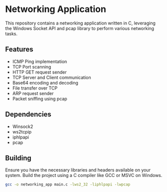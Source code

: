 # Networking Application

This repository contains a networking application written in C, leveraging the Windows Socket API and pcap library to perform various networking tasks.

## Features

- ICMP Ping implementation
- TCP Port scanning
- HTTP GET request sender
- TCP Server and Client communication
- Base64 encoding and decoding
- File transfer over TCP
- ARP request sender
- Packet sniffing using pcap

## Dependencies

- Winsock2
- ws2tcpip
- iphlpapi
- pcap

## Building

Ensure you have the necessary libraries and headers available on your system. Build the project using a C compiler like GCC or MSVC on Windows.

```bash
gcc -o networking_app main.c -lws2_32 -liphlpapi -lwpcap
